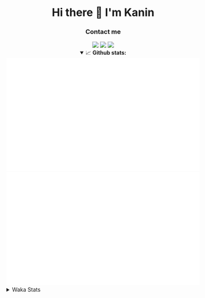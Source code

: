 <div align="center">
 <h1>Hi there 👋 I'm Kanin</h1>
 <h3>Contact me</h3>
 <a href="mailto:im@kanin.dev"><img src="https://img.shields.io/badge/gmail-%23D14836.svg?&style=for-the-badge&logo=gmail&logoColor=white"/></a>
 <a href="https://twitter.com/KaninDev"><img src="https://img.shields.io/badge/twitter-%231DA1F2.svg?&style=for-the-badge&logo=twitter&logoColor=white"/></a>
 <a href="https://www.linkedin.com/in/KaninDev"><img src="https://img.shields.io/badge/linkedin-%230077B5.svg?&style=for-the-badge&logo=linkedin&logoColor=white"/></a>
<details open>
  <summary>📈 <b>Github stats:</b></summary>
  <img src="https://github.com/Kanin/Kanin/blob/master/scripts/GitHubStats/generated/overview.svg"/>
  <img src="https://github.com/Kanin/Kanin/blob/master/scripts/GitHubStats/generated/languages.svg"/>
</details>
</div>

<details>
 <summary>Waka Stats</summary>

<!--START_SECTION:waka-->
![Profile Views](http://img.shields.io/badge/Profile%20Views-38-blue)

![Lines of code](https://img.shields.io/badge/From%20Hello%20World%20I%27ve%20Written-786694%20lines%20of%20code-blue)

**🐱 My Github Data** 

> 🏆 308 Contributions in the Year 2020
 > 
> 📦 6.6 kB Used in Github's Storage 
 > 
> 🚫 Not Opted to Hire
 > 
> 📜 7 Public Repositories
 > 
> 🔑 3 Private Repositories 

**I'm an Early 🐤** 

```text
🌞 Morning    86 commits     ██████░░░░░░░░░░░░░░░░░░░   24.5% 
🌆 Daytime    122 commits    ████████░░░░░░░░░░░░░░░░░   34.76% 
🌃 Evening    80 commits     █████░░░░░░░░░░░░░░░░░░░░   22.79% 
🌙 Night      63 commits     ████░░░░░░░░░░░░░░░░░░░░░   17.95%

```
📅 **I'm Most Productive on Sunday** 

```text
Monday       61 commits     ████░░░░░░░░░░░░░░░░░░░░░   17.38% 
Tuesday      44 commits     ███░░░░░░░░░░░░░░░░░░░░░░   12.54% 
Wednesday    51 commits     ███░░░░░░░░░░░░░░░░░░░░░░   14.53% 
Thursday     34 commits     ██░░░░░░░░░░░░░░░░░░░░░░░   9.69% 
Friday       43 commits     ███░░░░░░░░░░░░░░░░░░░░░░   12.25% 
Saturday     45 commits     ███░░░░░░░░░░░░░░░░░░░░░░   12.82% 
Sunday       73 commits     █████░░░░░░░░░░░░░░░░░░░░   20.8%

```


📊 **This Week I Spent My Time On** 

```text
⌚︎ Time Zone: America/New_York

💬 Programming Languages: 
Python                   7 hrs 55 mins       █████████░░░░░░░░░░░░░░░░   37.65% 
SCSS                     7 hrs 39 mins       █████████░░░░░░░░░░░░░░░░   36.38% 
JSON                     3 hrs 1 min         ███░░░░░░░░░░░░░░░░░░░░░░   14.4% 
JavaScript               1 hr 59 mins        ██░░░░░░░░░░░░░░░░░░░░░░░   9.44% 
Log File                 7 mins              ░░░░░░░░░░░░░░░░░░░░░░░░░   0.59%

🔥 Editors: 
IntelliJ                 12 hrs 47 mins      ███████████████░░░░░░░░░░   60.7% 
PyCharm                  8 hrs 16 mins       █████████░░░░░░░░░░░░░░░░   39.3%

🐱‍💻 Projects: 
Kanin                    5 hrs 50 mins       ███████░░░░░░░░░░░░░░░░░░   27.7% 
Naila.py                 4 hrs 3 mins        ████░░░░░░░░░░░░░░░░░░░░░   19.23% 
My Theme                 2 hrs 38 mins       ███░░░░░░░░░░░░░░░░░░░░░░   12.57% 
Discord-chat-replica     2 hrs 33 mins       ███░░░░░░░░░░░░░░░░░░░░░░   12.13% 
amy PIL                  2 hrs 25 mins       ███░░░░░░░░░░░░░░░░░░░░░░   11.5%

💻 Operating System: 
Linux                    11 hrs 27 mins      █████████████░░░░░░░░░░░░   54.41% 
Windows                  9 hrs 36 mins       ███████████░░░░░░░░░░░░░░   45.59%

```

**I Mostly Code in Python** 

```text
Python                   17 repos            ███████████████████░░░░░░   77.27% 
JavaScript               2 repos             ██░░░░░░░░░░░░░░░░░░░░░░░   9.09% 
Kotlin                   1 repo              █░░░░░░░░░░░░░░░░░░░░░░░░   4.55% 
HTML                     1 repo              █░░░░░░░░░░░░░░░░░░░░░░░░   4.55% 
Java                     1 repo              █░░░░░░░░░░░░░░░░░░░░░░░░   4.55%

```


**Timeline**

![Chart not found](https://github.com/Kanin/Kanin/blob/master/charts/bar_graph.png) 


<!--END_SECTION:waka-->
</details>

